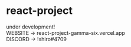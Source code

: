 # react-project
under development! <br />
WEBSITE -> react-project-gamma-six.vercel.app <br />
DISCORD -> !shiro#4709
